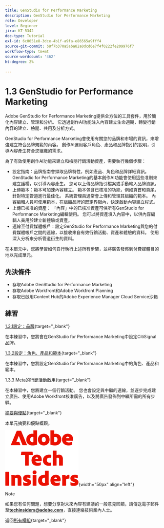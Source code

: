 ```yaml
---
title: GenStudio for Performance Marketing
description: GenStudio for Performance Marketing
role: Developer
level: Beginner
jira: KT-5342
doc-type: Tutorial
exl-id: 6c0051e8-3dce-4b1f-a9fa-e86565a9fff4
source-git-commit: b8f7b370a5aba82a0dcd6e7f4f0222fe209976f7
workflow-type: tm+mt
source-wordcount: '462'
ht-degree: 2%

---
```


# 1.3 GenStudio for Performance Marketing

Adobe GenStudio for Performance Marketing提供全方位的工具套件，用於簡化內容建立、管理和分析。 它透過創作AI功能注入內容建立生命週期，轉變行銷內容的建立、檢閱、共用及分析方式。

GenStudio for Performance Marketing會使用有關您的品牌和市場的資訊，來增強建立符合品牌規範的內容。 創作AI運用客戶角色、產品和品牌指引的說明，引導內容產生符合您組織的需求。

為了有效使用創作AI功能來建立和檢閱行銷活動資產，需要執行幾個步驟：

- 設定指南：品牌指南會擷取品牌特性，例如產品、角色和品牌詳細資訊。 GenStudio for Performance Marketing的基本創作AI功能會使用這些准則來建立護欄，以引導內容產生。 您可以上傳品牌指引檔案或手動輸入品牌資訊。
- 上傳範本：範本可加速內容建立。 範本包含已核准的功能，例如頁首和頁尾，針對特定管道進行最佳化。 系統管理員通常會上傳和管理其組織的範本。 內容編輯人員可使用範本，在組織品牌的既定界限內，快速啟動內容建立程式。
- 上傳已核准的資產： 「內容」中的已核准資產可供所有GenStudio for Performance Marketing編輯使用。 您可以將資產填入內容中，以供內容編輯人員用於建立新體驗或資產。
- 連線至付費媒體帳戶：設定GenStudio for Performance Marketing與您的付費媒體帳戶之間的連線，以接收來自有效行銷活動、資產和體驗的資料。 使用深入分析來分析管道衍生的資料。

在本單元中，您將學習如何自行執行上述所有步驟，並將廣告發佈到付費媒體目的地以完成單元。

## 先決條件

- 存取Adobe GenStudio for Performance Marketing
- 存取Adobe Workfront和Adobe Workfront Planning
- 存取已啟用Content Hub的Adobe Experience Manager Cloud Service沙箱

## 練習

[1.3.1設定：品牌](./ex1.md){target="_blank"}

在本練習中，您將會在GenStudio for Performance Marketing中設定CitiSignal品牌。

[1.3.2設定：角色、產品和範本](./ex2.md){target="_blank"}

在本練習中，您將設定GenStudio for Performance Marketing中的角色、產品和範本。

[1.3.3 Meta的行銷活動啟用](./ex3.md){target="_blank"}

在本練習中，您將建立一個行銷活動。 您也會設定與中繼的連線，並逐步完成建立廣告、使用Adobe Workfront核准廣告，以及將廣告發佈到中繼所需的所有步驟。

[摘要與優點](./summary.md){target="_blank"}

本單元摘要和優點概觀。

![技術內部人士](./../../../assets/images/techinsiders.png){width="50px" align="left"}

>[!NOTE]
>
>如果您有任何問題，想要分享對未來內容有建議的一般意見回饋，請傳送電子郵件至&#x200B;**techinsiders@adobe.com**，直接連絡技術業內人士。

返回[所有模組](../../../overview.md){target="_blank"}
